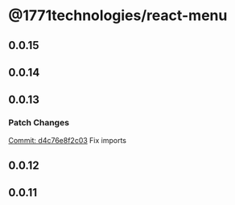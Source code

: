 # @1771technologies/react-menu

## 0.0.15

## 0.0.14

## 0.0.13

### Patch Changes

[Commit: d4c76e8f2c03](https://github.com/1771-Technologies/lytenyte/commit/d4c76e8f2c03dde7036a407582b151cc9cd1736a)
Fix imports

## 0.0.12

## 0.0.11
